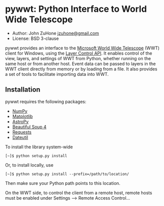 pywwt: Python Interface to World Wide Telescope
================================================

- Author: John ZuHone <jzuhone@gmail.com>
- License: BSD 3-clause

pywwt provides an interface to the
[Microsoft World Wide Telescope](http://www.worldwidetelescope.org)
(WWT) client for Windows, using the
[Layer Control API](http://www.worldwidetelescope.org/Developers/?LayerControlAPI).
It enables control of the view, layers, and settings of WWT from Python, whether
running on the same host or from another host. Event data can be passed to
layers in the WWT client directly from memory or by loading from a file. It also
provides a set of tools to facilitate importing data into WWT.

Installation
------------

pywwt requires the following packages:

- [NumPy](http://www.numpy.org)
- [Matplotlib](http://matplotlib.org)
- [AstroPy](http://www.astropy.org)
- [Beautiful Soup 4](http://www.crummy.com/software/BeautifulSoup)
- [Requests](http://docs.python-requests.org/en/latest/)
- [Dateutil](http://labix.org/python-dateutil)

To install the library system-wide

    [~]$ python setup.py install

Or, to install locally, use

    [~]$ python setup.py install --prefix=/path/to/location/

Then make sure your Python path points to this location.

On the WWT side, to control the client from a remote host, remote
hosts must be enabled under Settings --> Remote Access Control...
